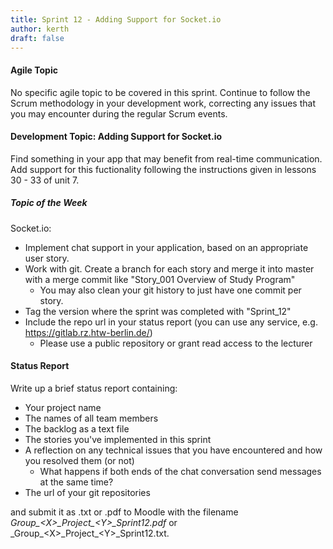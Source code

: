 ```yaml
---
title: Sprint 12 - Adding Support for Socket.io
author: kerth
draft: false
---
```


#### Agile Topic

No specific agile topic to be covered in this sprint. Continue to follow the Scrum methodology in your development work, correcting any issues that
you may encounter during the regular Scrum events.

#### Development Topic: Adding Support for Socket.io

Find something in your app that may benefit from real-time communication. Add support for this fuctionality following the instructions given in
lessons 30 - 33 of unit 7.

##### Topic of the Week

Socket.io:  

- Implement chat support in your application, based on an appropriate user story.
- Work with git. Create a branch for each story and merge it into master with a merge commit like "Story_001 Overview of Study Program"
  - You may also clean your git history to just have one commit per story.
- Tag the version where the sprint was completed with "Sprint_12"
- Include the repo url in your status report (you can use any service, e.g. https://gitlab.rz.htw-berlin.de/)
  - Please use a public repository or grant read access to the lecturer

#### Status Report

Write up a brief status report containing:

- Your project name
- The names of all team members
- The backlog as a text file
- The stories you've implemented in this sprint
- A reflection on any technical issues that you have encountered and how you resolved them (or not)
  - What happens if both ends of the chat conversation send messages at the same time?
- The url of your git repositories

and submit it as .txt or .pdf to Moodle with the filename _Group\_\<X\>\_Project\_\<Y\>\_Sprint12.pdf_ or
_Group\_\<X\>\_Project\_\<Y\>\_Sprint12.txt.
